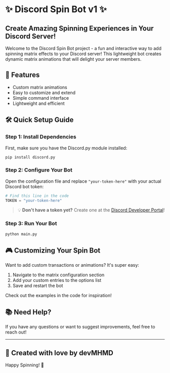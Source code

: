 # ✨ Discord Spin Bot v1 ✨

## Create Amazing Spinning Experiences in Your Discord Server!

Welcome to the Discord Spin Bot project - a fun and interactive way to add spinning matrix effects to your Discord server! This lightweight bot creates dynamic matrix animations that will delight your server members.

## 🚀 Features

- Custom matrix animations
- Easy to customize and extend
- Simple command interface
- Lightweight and efficient

## 🛠️ Quick Setup Guide

### Step 1: Install Dependencies

First, make sure you have the Discord.py module installed:

```bash
pip install discord.py
```

### Step 2: Configure Your Bot

Open the configuration file and replace `"your-token-here"` with your actual Discord bot token:

```python
# Find this line in the code
TOKEN = "your-token-here"
```

> 💡 **Don't have a token yet?** Create one at the [Discord Developer Portal](https://discord.com/developers/applications)!

### Step 3: Run Your Bot

```bash
python main.py
```

## 🎮 Customizing Your Spin Bot

Want to add custom transactions or animations? It's super easy:

1. Navigate to the matrix configuration section
2. Add your custom entries to the options list
3. Save and restart the bot

Check out the examples in the code for inspiration!

## 📚 Need Help?

If you have any questions or want to suggest improvements, feel free to reach out!

---

## 💖 Created with love by devMHMD

Happy Spinning! 🎡
